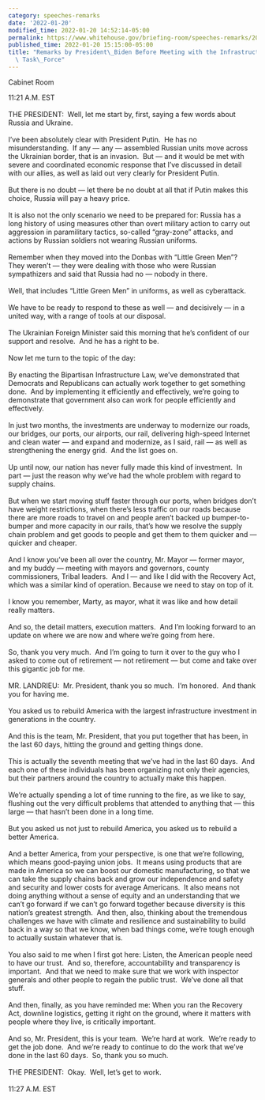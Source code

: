 ```yaml
---
category: speeches-remarks
date: '2022-01-20'
modified_time: 2022-01-20 14:52:14-05:00
permalink: https://www.whitehouse.gov/briefing-room/speeches-remarks/2022/01/20/remarks-by-president-biden-before-meeting-with-the-infrastructure-implementation-task-force/
published_time: 2022-01-20 15:15:00-05:00
title: "Remarks by President\_Biden Before Meeting with the Infrastructure Implementation\
  \ Task\_Force"
---
```

 
Cabinet Room

11:21 A.M. EST  
   
THE PRESIDENT:  Well, let me start by, first, saying a few words about
Russia and Ukraine.   
   
I’ve been absolutely clear with President Putin.  He has no
misunderstanding.  If any — any — assembled Russian units move across
the Ukrainian border, that is an invasion.  But — and it would be met
with severe and coordinated economic response that I’ve discussed in
detail with our allies, as well as laid out very clearly for President
Putin.   
   
But there is no doubt — let there be no doubt at all that if Putin makes
this choice, Russia will pay a heavy price.  
   
It is also not the only scenario we need to be prepared for: Russia has
a long history of using measures other than overt military action to
carry out aggression in paramilitary tactics, so-called “gray-zone”
attacks, and actions by Russian soldiers not wearing Russian
uniforms.   
   
Remember when they moved into the Donbas with “Little Green Men”?  They
weren’t — they were dealing with those who were Russian sympathizers and
said that Russia had no — nobody in there.   
   
Well, that includes “Little Green Men” in uniforms, as well as
cyberattack.  
   
We have to be ready to respond to these as well — and decisively — in a
united way, with a range of tools at our disposal.  
   
The Ukrainian Foreign Minister said this morning that he’s confident of
our support and resolve.  And he has a right to be.  
   
Now let me turn to the topic of the day:  
   
By enacting the Bipartisan Infrastructure Law, we’ve demonstrated that
Democrats and Republicans can actually work together to get something
done.  And by implementing it efficiently and effectively, we’re going
to demonstrate that government also can work for people efficiently and
effectively.  
   
In just two months, the investments are underway to modernize our roads,
our bridges, our ports, our airports, our rail, delivering high-speed
Internet and clean water — and expand and modernize, as I said, rail —
as well as strengthening the energy grid.  And the list goes on.  
   
Up until now, our nation has never fully made this kind of investment. 
In part — just the reason why we’ve had the whole problem with regard to
supply chains.   
   
But when we start moving stuff faster through our ports, when bridges
don’t have weight restrictions, when there’s less traffic on our roads
because there are more roads to travel on and people aren’t backed up
bumper-to-bumper and more capacity in our rails, that’s how we resolve
the supply chain problem and get goods to people and get them to them
quicker and — quicker and cheaper.  
   
And I know you’ve been all over the country, Mr. Mayor — former mayor,
and my buddy — meeting with mayors and governors, county commissioners,
Tribal leaders.  And I — and like I did with the Recovery Act, which was
a similar kind of operation. Because we need to stay on top of it.   
   
I know you remember, Marty, as mayor, what it was like and how detail
really matters.   
   
And so, the detail matters, execution matters.  And I’m looking forward
to an update on where we are now and where we’re going from here.   
   
So, thank you very much.  And I’m going to turn it over to the guy who I
asked to come out of retirement — not retirement — but come and take
over this gigantic job for me.  
   
MR. LANDRIEU:  Mr. President, thank you so much.  I’m honored.  And
thank you for having me.  
   
You asked us to rebuild America with the largest infrastructure
investment in generations in the country.   
   
And this is the team, Mr. President, that you put together that has
been, in the last 60 days, hitting the ground and getting things
done.   
   
This is actually the seventh meeting that we’ve had in the last 60
days.  And each one of these individuals has been organizing not only
their agencies, but their partners around the country to actually make
this happen.  
   
We’re actually spending a lot of time running to the fire, as we like to
say, flushing out the very difficult problems that attended to anything
that — this large — that hasn’t been done in a long time.  
   
But you asked us not just to rebuild America, you asked us to rebuild a
better America.   
   
And a better America, from your perspective, is one that we’re
following, which means good-paying union jobs.  It means using products
that are made in America so we can boost our domestic manufacturing, so
that we can take the supply chains back and grow our independence and
safety and security and lower costs for average Americans.  It also
means not doing anything without a sense of equity and an understanding
that we can’t go forward if we can’t go forward together because
diversity is this nation’s greatest strength.  And then, also, thinking
about the tremendous challenges we have with climate and resilience and
sustainability to build back in a way so that we know, when bad things
come, we’re tough enough to actually sustain whatever that is.  
   
You also said to me when I first got here: Listen, the American people
need to have our trust.  And so, therefore, accountability and
transparency is important.  And that we need to make sure that we work
with inspector generals and other people to regain the public trust. 
We’ve done all that stuff.  
   
And then, finally, as you have reminded me: When you ran the Recovery
Act, downline logistics, getting it right on the ground, where it
matters with people where they live, is critically important.  
   
And so, Mr. President, this is your team.  We’re hard at work.  We’re
ready to get the job done.  And we’re ready to continue to do the work
that we’ve done in the last 60 days.  So, thank you so much.  
   
THE PRESIDENT:  Okay.  Well, let’s get to work.  
   
11:27 A.M. EST
